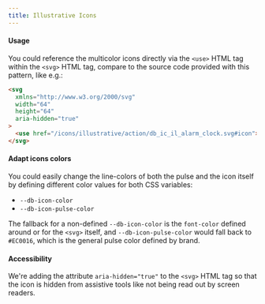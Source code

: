 ```yaml
---
title: Illustrative Icons
---
```


#### Usage

You could reference the multicolor icons directly via the `<use>` HTML tag within the `<svg>` HTML tag, compare to the source code provided with this pattern, like e.g.:

```html
<svg
  xmlns="http://www.w3.org/2000/svg"
  width="64"
  height="64"
  aria-hidden="true"
>
  <use href="/icons/illustrative/action/db_ic_il_alarm_clock.svg#icon"></use>
</svg>
```

#### Adapt icons colors

You could easily change the line-colors of both the pulse and the icon itself by defining different color values for both CSS variables:

- `--db-icon-color`
- `--db-icon-pulse-color`

The fallback for a non-defined `--db-icon-color` is the `font-color` defined around or for the `<svg>` itself, and `--db-icon-pulse-color` would fall back to `#EC0016`, which is the general pulse color defined by brand.

#### Accessibility

We're adding the attribute `aria-hidden="true"` to the `<svg>` HTML tag so that the icon is hidden from assistive tools like not being read out by screen readers.
